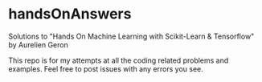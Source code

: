 # handsOnAnswers
Solutions to "Hands On Machine Learning with Scikit-Learn & Tensorflow" by Aurelien Geron

This repo is for my attempts at all the coding related problems and examples. Feel free to post issues with any errors you see.
